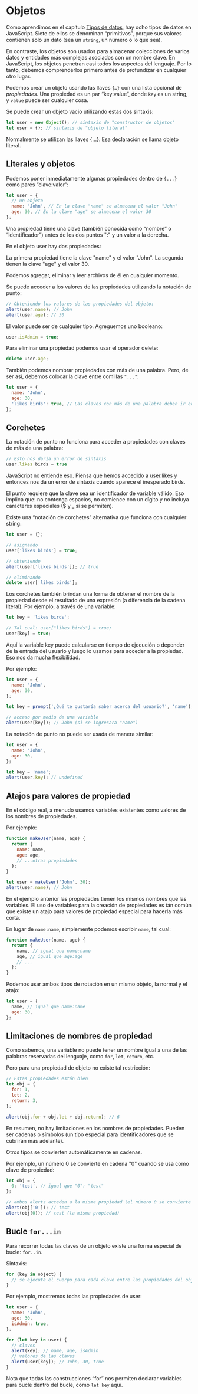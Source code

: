 # Objetos

Como aprendimos en el capítulo [Tipos de datos](../basics/types.md), hay ocho tipos de datos en JavaScript. Siete de ellos se denominan “primitivos”, porque sus valores contienen solo un dato (sea un `string`, un número o lo que sea).

En contraste, los objetos son usados para almacenar colecciones de varios datos y entidades más complejas asociados con un nombre clave. En JavaScript, los objetos penetran casi todos los aspectos del lenguaje. Por lo tanto, debemos comprenderlos primero antes de profundizar en cualquier otro lugar.

Podemos crear un objeto usando las llaves `{…}` con una lista opcional de _propiedades_. Una propiedad es un par “key:value”, donde `key` es un string, y `value` puede ser cualquier cosa.

Se puede crear un objeto vacio utilizando estas dos sintaxis:

```js
let user = new Object(); // sintaxis de "constructor de objetos"
let user = {}; // sintaxis de "objeto literal"
```

Normalmente se utilizan las llaves {...}. Esa declaración se llama objeto literal.

## Literales y objetos

Podemos poner inmediatamente algunas propiedades dentro de `{...}` como pares “clave:valor”:

```js
let user = {
  // un objeto
  name: 'John', // En la clave "name" se almacena el valor "John"
  age: 30, // En la clave "age" se almacena el valor 30
};
```

Una propiedad tiene una clave (también conocida como “nombre” o “identificador”) antes de los dos puntos ":" y un valor a la derecha.

En el objeto user hay dos propiedades:

La primera propiedad tiene la clave "name" y el valor "John".
La segunda tienen la clave "age" y el valor 30.

Podemos agregar, eliminar y leer archivos de él en cualquier momento.

Se puede acceder a los valores de las propiedades utilizando la notación de punto:

```js
// Obteniendo los valores de las propiedades del objeto:
alert(user.name); // John
alert(user.age); // 30
```

El valor puede ser de cualquier tipo. Agreguemos uno booleano:

```js
user.isAdmin = true;
```

Para eliminar una propiedad podemos usar el operador delete:

```js
delete user.age;
```

También podemos nombrar propiedades con más de una palabra. Pero, de ser así, debemos colocar la clave entre comillas `"..."`:

```js
let user = {
  name: 'John',
  age: 30,
  'likes birds': true, // Las claves con más de una palabra deben ir entre comillas
};
```

## Corchetes

La notación de punto no funciona para acceder a propiedades con claves de más de una palabra:

```js
// Esto nos daría un error de sintaxis
user.likes birds = true
```

JavaScript no entiende eso. Piensa que hemos accedido a user.likes y entonces nos da un error de sintaxis cuando aparece el inesperado birds.

El punto requiere que la clave sea un identificador de variable válido. Eso implica que: no contenga espacios, no comience con un dígito y no incluya caracteres especiales ($ y \_ sí se permiten).

Existe una “notación de corchetes” alternativa que funciona con cualquier string:

```js
let user = {};

// asignando
user['likes birds'] = true;

// obteniendo
alert(user['likes birds']); // true

// eliminando
delete user['likes birds'];
```

Los corchetes también brindan una forma de obtener el nombre de la propiedad desde el resultado de una expresión (a diferencia de la cadena literal). Por ejemplo, a través de una variable:

```js
let key = 'likes birds';

// Tal cual: user["likes birds"] = true;
user[key] = true;
```

Aquí la variable key puede calcularse en tiempo de ejecución o depender de la entrada del usuario y luego lo usamos para acceder a la propiedad. Eso nos da mucha flexibilidad.

Por ejemplo:

```js
let user = {
  name: 'John',
  age: 30,
};

let key = prompt('¿Qué te gustaría saber acerca del usuario?', 'name');

// acceso por medio de una variable
alert(user[key]); // John (si se ingresara "name")
```

La notación de punto no puede ser usada de manera similar:

```js
let user = {
  name: 'John',
  age: 30,
};

let key = 'name';
alert(user.key); // undefined
```

## Atajos para valores de propiedad

En el código real, a menudo usamos variables existentes como valores de los nombres de propiedades.

Por ejemplo:

```js
function makeUser(name, age) {
  return {
    name: name,
    age: age,
    // ...otras propiedades
  };
}

let user = makeUser('John', 30);
alert(user.name); // John
```

En el ejemplo anterior las propiedades tienen los mismos nombres que las variables. El uso de variables para la creación de propiedades es tán común que existe un atajo para valores de propiedad especial para hacerla más corta.

En lugar de `name:name`, simplemente podemos escribir `name`, tal cual:

```js
function makeUser(name, age) {
  return {
    name, // igual que name:name
    age, // igual que age:age
    // ...
  };
}
```

Podemos usar ambos tipos de notación en un mismo objeto, la normal y el atajo:

```js
let user = {
  name, // igual que name:name
  age: 30,
};
```

## Limitaciones de nombres de propiedad

Como sabemos, una variable no puede tener un nombre igual a una de las palabras reservadas del lenguaje, como `for`, `let`, `return`, etc.

Pero para una propiedad de objeto no existe tal restricción:

```js
// Estas propiedades están bien
let obj = {
  for: 1,
  let: 2,
  return: 3,
};

alert(obj.for + obj.let + obj.return); // 6
```

En resumen, no hay limitaciones en los nombres de propiedades. Pueden ser cadenas o símbolos (un tipo especial para identificadores que se cubrirán más adelante).

Otros tipos se convierten automáticamente en cadenas.

Por ejemplo, un número 0 se convierte en cadena "0" cuando se usa como clave de propiedad:

```js
let obj = {
  0: 'test', // igual que "0": "test"
};

// ambos alerts acceden a la misma propiedad (el número 0 se convierte a una cadena "0")
alert(obj['0']); // test
alert(obj[0]); // test (la misma propiedad)
```

## Bucle `for...in`

Para recorrer todas las claves de un objeto existe una forma especial de bucle: `for..in`.

Sintaxis:

```js
for (key in object) {
  // se ejecuta el cuerpo para cada clave entre las propiedades del objeto
}
```

Por ejemplo, mostremos todas las propiedades de user:

```js
let user = {
  name: 'John',
  age: 30,
  isAdmin: true,
};

for (let key in user) {
  // claves
  alert(key); // name, age, isAdmin
  // valores de las claves
  alert(user[key]); // John, 30, true
}
```

Nota que todas las construcciones “for” nos permiten declarar variables para bucle dentro del bucle, como `let key` aquí.
